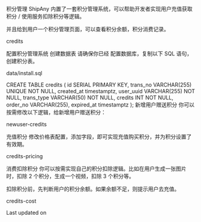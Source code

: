 积分管理
ShipAny 内置了一套积分管理系统，可以帮助开发者实现用户充值获取积分 / 使用服务扣除积分等逻辑。

并且给到用户一个积分管理页面，可以查看积分余额，积分消费记录。

credits

配置积分管理系统
创建数据表
请确保你已经 配置数据库，复制以下 SQL 语句，创建积分表。

data/install.sql

CREATE TABLE credits (
    id SERIAL PRIMARY KEY,
    trans_no VARCHAR(255) UNIQUE NOT NULL,
    created_at timestamptz,
    user_uuid VARCHAR(255) NOT NULL,
    trans_type VARCHAR(50) NOT NULL,
    credits INT NOT NULL,
    order_no VARCHAR(255),
    expired_at timestamptz
);
新增用户赠送积分
你可以按需修改以下逻辑，给新增用户赠送积分：

newuser-credits

充值积分
修改价格表配置，添加字段，即可实现充值购买积分，并为积分设置了有效期。

credits-pricing

消费扣除积分
你可以按需实现自己的积分扣除逻辑。比如在用户生成一张图片时，扣除 2 个积分，生成一个视频，扣除 3 个积分等。

扣除积分前，先判断用户的积分余额。如果余额不足，则提示用户去充值。

credits-cost

Last updated on 